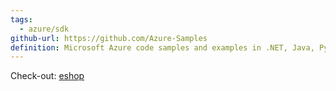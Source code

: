 ```yaml
---
tags:
  - azure/sdk
github-url: https://github.com/Azure-Samples
definition: Microsoft Azure code samples and examples in .NET, Java, Python, JavaScript, TypeScript, PHP and Ruby
---
```


Check-out: [eshop](https://github.com/Azure-Samples/eShopOnAzure)
